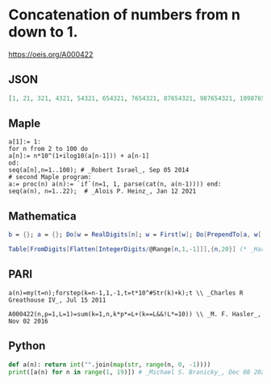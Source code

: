 # Concatenation of numbers from n down to 1\.
https://oeis.org/A000422
## JSON
```JSON
[1, 21, 321, 4321, 54321, 654321, 7654321, 87654321, 987654321, 10987654321, 1110987654321, 121110987654321, 13121110987654321, 1413121110987654321, 151413121110987654321, 16151413121110987654321, 1716151413121110987654321, 181716151413121110987654321]
```
## Maple
```Maple
a[1]:= 1:
for n from 2 to 100 do
a[n]:= n*10^(1+ilog10(a[n-1])) + a[n-1]
od:
seq(a[n],n=1..100); # _Robert Israel_, Sep 05 2014
# second Maple program:
a:= proc(n) a(n):= `if`(n=1, 1, parse(cat(n, a(n-1)))) end:
seq(a(n), n=1..22);  # _Alois P. Heinz_, Jan 12 2021
```
## Mathematica
```Mathematica
b = {}; a = {}; Do[w = RealDigits[n]; w = First[w]; Do[PrependTo[a, w[[Length[w] - k + 1]]], {k, 1, Length[w]}]; p = FromDigits[a]; AppendTo[b, p], {n, 1, 30}]; b (* _Artur Jasinski_, Mar 30 2008 *)
```
```Mathematica
Table[FromDigits[Flatten[IntegerDigits/@Range[n,1,-1]]],{n,20}] (* _Harvey P. Dale_, Jul 06 2019 *)
```
## PARI
```PARI
a(n)=my(t=n);forstep(k=n-1,1,-1,t=t*10^#Str(k)+k);t \\ _Charles R Greathouse IV_, Jul 15 2011
```
```PARI
A000422(n,p=1,L=1)=sum(k=1,n,k*p*=L+(k==L&&!L*=10)) \\ _M. F. Hasler_, Nov 02 2016
```
## Python
```Python
def a(n): return int("".join(map(str, range(n, 0, -1))))
print([a(n) for n in range(1, 19)]) # _Michael S. Branicky_, Dec 08 2021
```
